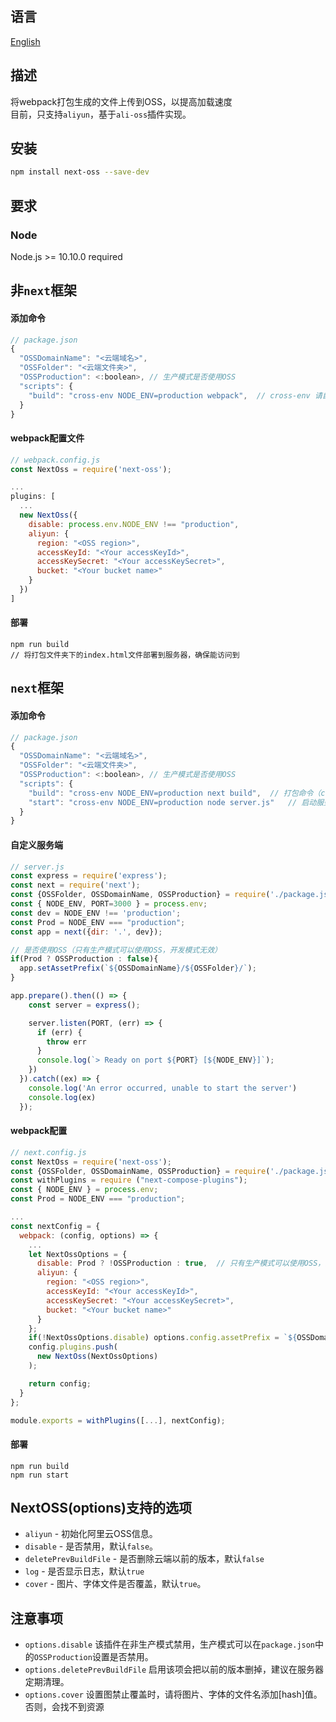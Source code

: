 ## 语言
[English](https://github.com/kszitt/next-oss/blob/master/README_EN.md)

## 描述
将webpack打包生成的文件上传到OSS，以提高加载速度   
目前，只支持`aliyun`，基于`ali-oss`插件实现。  

## 安装
```bash
npm install next-oss --save-dev
```

## 要求
### Node
Node.js >= 10.10.0 required

## 非`next`框架
#### 添加命令
```jsx
// package.json
{
  "OSSDomainName": "<云端域名>",
  "OSSFolder": "<云端文件夹>",
  "OSSProduction": <:boolean>, // 生产模式是否使用OSS
  "scripts": {
    "build": "cross-env NODE_ENV=production webpack",  // cross-env 请自行安装
  }
}
```
#### webpack配置文件
```jsx
// webpack.config.js
const NextOss = require('next-oss');

...
plugins: [
  ...
  new NextOss({
    disable: process.env.NODE_ENV !== "production",
    aliyun: {
      region: "<OSS region>",
      accessKeyId: "<Your accessKeyId>",
      accessKeySecret: "<Your accessKeySecret>",
      bucket: "<Your bucket name>"
    }
  })
]
```
#### 部署
``` hash
npm run build
// 将打包文件夹下的index.html文件部署到服务器，确保能访问到
```
## `next`框架
#### 添加命令
```jsx
// package.json
{
  "OSSDomainName": "<云端域名>",
  "OSSFolder": "<云端文件夹>",
  "OSSProduction": <:boolean>, // 生产模式是否使用OSS
  "scripts": {
    "build": "cross-env NODE_ENV=production next build",  // 打包命令（cross-env 请自行安装）
    "start": "cross-env NODE_ENV=production node server.js"   // 启动服务（这里不能用next start，得自定义服务端）
  }
}
```
#### 自定义服务端
```jsx
// server.js
const express = require('express');
const next = require('next');
const {OSSFolder, OSSDomainName, OSSProduction} = require('./package.json');
const { NODE_ENV, PORT=3000 } = process.env;
const dev = NODE_ENV !== 'production';
const Prod = NODE_ENV === "production";
const app = next({dir: '.', dev});

// 是否使用OSS（只有生产模式可以使用OSS，开发模式无效）
if(Prod ? OSSProduction : false){
  app.setAssetPrefix(`${OSSDomainName}/${OSSFolder}/`);
}

app.prepare().then(() => {
    const server = express();

    server.listen(PORT, (err) => {
      if (err) {
        throw err
      }
      console.log(`> Ready on port ${PORT} [${NODE_ENV}]`);
    })
  }).catch((ex) => {
    console.log('An error occurred, unable to start the server')
    console.log(ex)
  });
```
#### webpack配置
```jsx
// next.config.js
const NextOss = require('next-oss');
const {OSSFolder, OSSDomainName, OSSProduction} = require('./package.json');
const withPlugins = require ("next-compose-plugins");
const { NODE_ENV } = process.env;
const Prod = NODE_ENV === "production";

...
const nextConfig = {
  webpack: (config, options) => {
    ...
    let NextOssOptions = {
      disable: Prod ? !OSSProduction : true,  // 只有生产模式可以使用OSS，开发模式无效
      aliyun: {
        region: "<OSS region>",
        accessKeyId: "<Your accessKeyId>",
        accessKeySecret: "<Your accessKeySecret>",
        bucket: "<Your bucket name>"
      }
    };
    if(!NextOssOptions.disable) options.config.assetPrefix = `${OSSDomainName}/"${OSSFolder}/`;
    config.plugins.push(
      new NextOss(NextOssOptions)
    );

    return config;
  }
};

module.exports = withPlugins([...], nextConfig);
```
#### 部署
``` hash
npm run build
npm run start
```

## NextOSS(options)支持的选项
- `aliyun` - 初始化阿里云OSS信息。
- `disable` - 是否禁用，默认`false`。
- `deletePrevBuildFile` - 是否删除云端以前的版本，默认`false`
- `log` - 是否显示日志，默认`true`
- `cover` - 图片、字体文件是否覆盖，默认`true`。

## 注意事项
- `options.disable` 该插件在非生产模式禁用，生产模式可以在`package.json`中的`OSSProduction`设置是否禁用。
- `options.deletePrevBuildFile` 启用该项会把以前的版本删掉，建议在服务器定期清理。
- `options.cover` 设置图禁止覆盖时，请将图片、字体的文件名添加[hash]值。否则，会找不到资源

